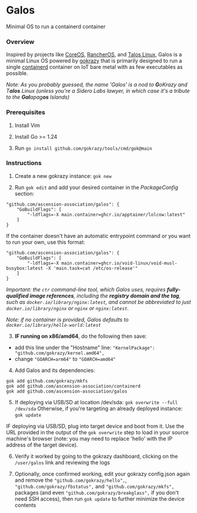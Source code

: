 # Galos
Minimal OS to run a containerd container

### Overview
Inspired by projects like [CoreOS](https://github.com/coreos), [RancherOS](https://github.com/rancher/os), and [Talos Linux](https://github.com/siderolabs/talos), Galos is a minimal Linux OS powered by [gokrazy](https://github.com/gokrazy/gokrazy) that is primarily designed to run a single [containerd](https://github.com/containerd/containerd) container on IoT bare metal with as few executables as possible.

_Note: As you probably guessed, the name 'Galos' is a nod to **G**oKrazy and T**alos** Linux (unless you're a Sidero Labs lawyer, in which case it's a tribute to the **Gal**apag**os** Islands)_

### Prerequisites
1. Install Vim

2. Install Go >= 1.24

3. Run `go install github.com/gokrazy/tools/cmd/gok@main`

### Instructions
1. Create a new gokrazy instance: `gok new`

2. Run `gok edit` and add your desired container in the _PackageConfig_ section:

```
"github.com/ascension-association/galos": {
    "GoBuildFlags": [
        "-ldflags=-X main.container=ghcr.io/apptainer/lolcow:latest"
    ]
}
```

If the container doesn't have an automatic entrypoint command or you want to run your own, use this format:

```
"github.com/ascension-association/galos": {
    "GoBuildFlags": [
        "-ldflags=-X main.container=ghcr.io/void-linux/void-musl-busybox:latest -X 'main.task=cat /etc/os-release'"
    ]
}
```

_Important: the `ctr` command-line tool, which Galos uses, requires **fully-qualified image references**, including the **registry domain and the tag**, such as `docker.io/library/nginx:latest`, and cannot be abbreviated to just `docker.io/library/nginx` or `nginx` or `nginx:latest`._

_Note: if no container is provided, Galos defaults to `docker.io/library/hello-world:latest`_

3. **IF running on x86/amd64**, do the following then save:

  - add this line under the "Hostname" line: `"KernelPackage": "github.com/gokrazy/kernel.amd64",`
  - change `"GOARCH=arm64"` to `"GOARCH=amd64"`

4. Add Galos and its dependencies:

```
gok add github.com/gokrazy/mkfs
gok add github.com/ascension-association/containerd
gok add github.com/ascension-association/galos
```

5. If deploying via USB/SD at location /dev/sda: `gok overwrite --full /dev/sda` Otherwise, if you're targeting an already deployed instance: `gok update`

IF deploying via USB/SD, plug into target device and boot from it. Use the URL provided in the output of the `gok overwrite` step to load in your source machine's browser (note: you may need to replace 'hello' with the IP address of the target device).

6. Verify it worked by going to the gokrazy dashboard, clicking on the `/user/galos` link and reviewing the logs

7. Optionally, once confirmed working, edit your gokrazy config.json again and remove the `"github.com/gokrazy/hello",`, `"github.com/gokrazy/fbstatus",` and `"github.com/gokrazy/mkfs",` packages (and even `"github.com/gokrazy/breakglass",` if you don't need SSH access), then run `gok update` to further minimize the device contents

